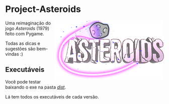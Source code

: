 # Project-Asteroids

<img src="Project_Asteroids/images/logo/logo.png" align="right">

Uma reimaginação do jogo _Asteroids_ (1979) feito com Pygame. 

Todas as dicas e sugestões são bem-vindas :)

## Executáveis

Você pode testar baixando o exe na pasta _[dist](https://github.com/HugoPFe/Project-Asteroids/tree/main/Project_Asteroids/dist)_.

Lá tem todos os executáveis de cada versão.

